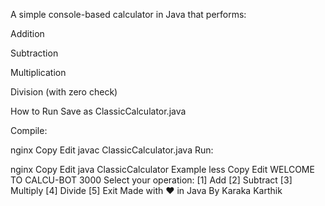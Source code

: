 
A simple console-based calculator in Java that performs:

Addition

Subtraction

Multiplication

Division (with zero check)

How to Run
Save as ClassicCalculator.java

Compile:

nginx
Copy
Edit
javac ClassicCalculator.java
Run:

nginx
Copy
Edit
java ClassicCalculator
Example
less
Copy
Edit
WELCOME TO CALCU-BOT 3000
Select your operation:
[1] Add  [2] Subtract  [3] Multiply  [4] Divide  [5] Exit
Made with ❤️ in Java
By Karaka Karthik
